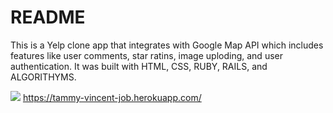 # README

This is a Yelp clone app that integrates with Google Map API which includes features like user comments, star ratins, image uploding, and user authentication. It was built with HTML, CSS, RUBY, RAILS, and ALGORITHYMS.

![](./image/screenshot.PNG)
https://tammy-vincent-job.herokuapp.com/
